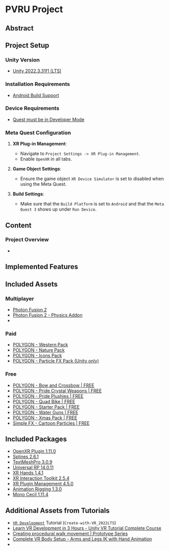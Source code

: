 # PVRU Project

## Abstract

## Project Setup

### Unity Version

- [Unity 2022.3.31f1 (LTS)](https://unity.com/releases/2022-lts)

### Installation Requirements

- [Android Build Support](https://docs.unity3d.com/Manual/android-sdksetup.html)

### Device Requirements

- [Quest must be in Developer Mode](https://developer.oculus.com/documentation/native/android/mobile-device-setup/)

### Meta Quest Configuration

1. **XR Plug-in Management**:

   - Navigate to `Project Settings -> XR Plug-in Management`.
   - Enable `OpenXR` in all tabs.

2. **Game Object Settings**:

   - Ensure the game object `XR Device Simulator` is set to disabled when using the Meta Quest.

3. **Build Settings**:
   - Make sure that the `Build Platform` is set to `Android` and that the `Meta Quest 3` shows up under `Run Device`.

## Content

### Project Overview

-

## Implemented Features

## Included Assets

### Multiplayer

- [Photon Fusion 2](https://assetstore.unity.com/packages/tools/network/photon-fusion-267958)
- [Photon Fusion 2 - Physics Addon](https://doc.photonengine.com/fusion/current/addons/physics/overview)
-

### Paid

- [POLYGON - Western Pack](https://syntystore.com/products/polygon-western-pack)
- [POLYGON - Nature Pack](https://syntystore.com/products/polygon-nature-pack)
- [POLYGON - Icons Pack](https://syntystore.com/products/polygon-icons-pack)
- [POLYGON - Particle FX Pack (Unity only)](https://syntystore.com/products/polygon-particle-fx-pack)

### Free

- [POLYGON - Bow and Crossbow | FREE](https://syntystore.com/products/polygon-bow-and-crossbow)
- [POLYGON - Pride Crystal Weapons | FREE](https://syntystore.com/products/polygon-pride-crystal-weapons)
- [POLYGON - Pride Plushies | FREE](https://syntystore.com/products/polygon-pride-plushies)
- [POLYGON - Quad Bike | FREE](https://syntystore.com/products/polygon-quad-bike)
- [POLYGON - Starter Pack | FREE](https://syntystore.com/products/polygon-starter-pack)
- [POLYGON - Water Guns | FREE](https://syntystore.com/products/polygon-water-guns)
- [POLYGON - Xmas Pack | FREE](https://syntystore.com/products/polygon-xmas-pack)
- [Simple FX - Cartoon Particles | FREE](https://syntystore.com/products/simple-fx-cartoon-particles)

## Included Packages

- [OpenXR Plugin 1.11.0](https://docs.unity3d.com/Packages/com.unity.xr.openxr@1.11/manual/index.html)
- [Splines 2.6.1](https://docs.unity3d.com/Packages/com.unity.splines@2.6/manual/index.html)
- [TextMeshPro 3.0.9](https://docs.unity3d.com/Packages/com.unity.textmeshpro@3.0/manual/index.html)
- [Universal RP 14.0.11](https://docs.unity3d.com/Packages/com.unity.render-pipelines.universal@14.0/manual/index.html)
- [XR Hands 1.4.1](https://docs.unity3d.com/Packages/com.unity.xr.hands@1.4/manual/index.html)
- [XR Interaction Toolkit 2.5.4](https://docs.unity3d.com/Packages/com.unity.xr.interaction.toolkit@2.5/manual/index.html)
- [XR Plugin Management 4.5.0](https://docs.unity3d.com/Packages/com.unity.xr.management@4.5/manual/index.html)
- [Animation Rigging 1.3.0](https://docs.unity3d.com/Packages/com.unity.animation.rigging@1.3/manual/index.html)
- [Mono Cecil 1.11.4](https://docs.unity3d.com/Packages/com.unity.nuget.mono-cecil@1.11/manual/index.html)

## Additional Assets from Tutorials

- [`VR Development`](https://learn.unity.com/learn/pathway/vr-development) Tutorial (`Create-with-VR_2022LTS`)
- [Learn VR Development in 3 Hours - Unity VR Tutorial Complete Course](https://www.youtube.com/watch?v=YBQ_ps6e71k)
- [Creating procedural walk movement | Prototype Series](https://www.youtube.com/watch?v=acMK93A-FSY)
- [Complete VR Body Setup - Arms and Legs IK with Hand Animation](https://www.youtube.com/watch?v=v47lmqfrQ9s)
-
